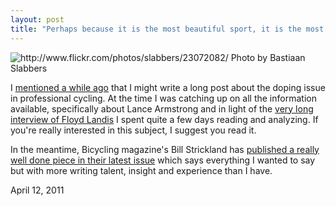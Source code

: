 ```yaml
---
layout: post
title: "Perhaps because it is the most beautiful sport, it is the most trouble-ridden"
---
```


<img src="http://farm1.static.flickr.com/18/23072082_0571604453.jpg" title="http://www.flickr.com/photos/slabbers/23072082/ Photo by Bastiaan Slabbers">

I [mentioned a while ago](http://danielsjourney.com/2011/02/07/super-bowl.html) that I might write a long post about the doping issue in professional cycling. At the time I was catching up on all the information available, specifically about Lance Armstrong and in light of the [very long interview of Floyd Landis](http://nyvelocity.com/content/interviews/2011/landiskimmage) I spent quite a few days reading and analyzing. If you're really interested in this subject, I suggest you read it.

In the meantime, Bicycling magazine's Bill Strickland has [published a really well done piece in their latest issue](https://www.readability.com/articles/hfwviezu) which says everything I wanted to say but with more writing talent, insight and experience than I have.

<p class="date">April 12, 2011</p>
